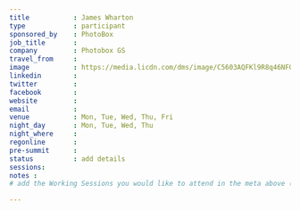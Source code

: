 ```yaml
---
title           : James Wharton
type            : participant
sponsored_by    : PhotoBox
job_title       :
company         : Photobox GS
travel_from     :
image           : https://media.licdn.com/dms/image/C5603AQFKl9R8q46NFQ/profile-displayphoto-shrink_800_800/0?e=1531958400&v=beta&t=u0n4_61gpAQAIycaHHgYXRe-bPy25RcgQ-t2I6XzgO4
linkedin        :
twitter         :
facebook        :
website         :
email           :
venue           : Mon, Tue, Wed, Thu, Fri
night_day       : Mon, Tue, Wed, Thu
night_where     :
regonline       :
pre-summit      :
status          : add details
sessions:
notes :
# add the Working Sessions you would like to attend in the meta above (use the session's title) e.g. sessions (one per line): -Security Playbooks Diagrams -Hackathon Daily Sessions

---
```


<!-- put more details about participant here -->
